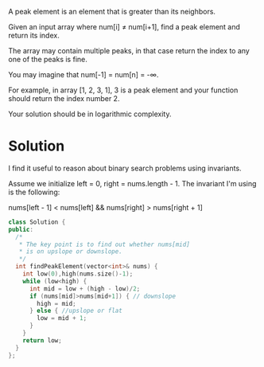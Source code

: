 A peak element is an element that is greater than its neighbors.

Given an input array where num[i] ≠ num[i+1], find a peak element and return its index.

The array may contain multiple peaks, in that case return the index to any one of the peaks is fine.

You may imagine that num[-1] = num[n] = -∞.

For example, in array [1, 2, 3, 1], 3 is a peak element and your function should return the index number 2.

Your solution should be in logarithmic complexity.
  
# Solution
  
I find it useful to reason about binary search problems using invariants.

Assume we initialize left = 0, right = nums.length - 1. The invariant I'm using is the following:

  nums[left - 1] < nums[left] && nums[right] > nums[right + 1]
  
  
```cpp
class Solution {
public:
  /*
   * The key point is to find out whether nums[mid]
   * is on upslope or downslope.
   */
  int findPeakElement(vector<int>& nums) {
    int low(0),high(nums.size()-1);
    while (low<high) {
      int mid = low + (high - low)/2;
      if (nums[mid]>nums[mid+1]) { // downslope
        high = mid;
      } else { //upslope or flat
        low = mid + 1;
      }
    }
    return low;
  }
};
```
